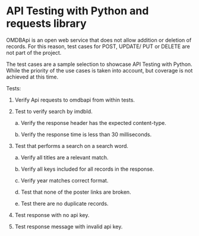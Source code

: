 # API Testing with Python and requests library

OMDBApi is an open web service that does not allow addition or deletion of records. 
For this reason, test cases for POST, UPDATE/ PUT or DELETE are not part of the project.

The test cases are a sample selection to showcase API Testing with Python.
While the priority of the use cases is taken into account, but coverage is not achieved at this time.

Tests:

1. Verify Api requests to omdbapi from within tests.

2. Test to verify search by imdbId.

    a. Verify the response header has the expected content-type.

    b. Verify the response time is less than 30 milliseconds. 

3. Test that performs a search on a search word.

    a. Verify all titles are a relevant match.

    b. Verify all keys included for all records in the response.

    c. Verify year matches correct format.

    d. Test that none of the poster links are broken.

    e. Test there are no duplicate records.

4. Test response with no api key.

5. Test response message with invalid api key.
